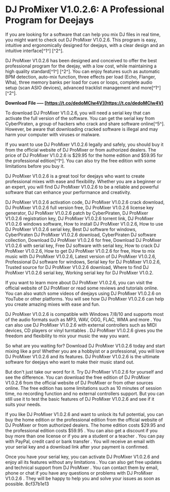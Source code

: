 
 
# DJ ProMixer V1.0.2.6: A Professional Program for Deejays
 
If you are looking for a software that can help you mix DJ files in real time, you might want to check out DJ ProMixer V1.0.2.6. This program is easy, intuitive and ergonomically designed for deejays, with a clear design and an intuitive interface[^1^] [^2^].
 
DJ ProMixer V1.0.2.6 has been designed and conceived to offer the best professional program for the deejay, with a low cost, while maintaining a high quality standard[^1^] [^2^]. You can enjoy features such as automatic BPM detection, auto-mix function, three effects per load (Echo, Flanger, Wha), three memory banks per load for cues or loops, complete audio setup (scan ASIO devices), advanced tracklist management and more[^1^] [^2^].
 
**Download File ––– [https://t.co/dedoMClw4V](https://t.co/dedoMClw4V)**


 
To download DJ ProMixer V1.0.2.6, you will need a serial key that can activate the full version of the software. You can get the serial key from CyberPiraten, a group of hackers who crack and share software online[^5^]. However, be aware that downloading cracked software is illegal and may harm your computer with viruses or malware.
 
If you want to use DJ ProMixer V1.0.2.6 legally and safely, you should buy it from the official website of DJ ProMixer or from authorized dealers. The price of DJ ProMixer V1.0.2.6 is $29.95 for the home edition and $59.95 for the professional edition[^1^]. You can also try the free edition with some limitations before you buy it.
 
DJ ProMixer V1.0.2.6 is a great tool for deejays who want to create professional mixes with ease and flexibility. Whether you are a beginner or an expert, you will find DJ ProMixer V1.0.2.6 to be a reliable and powerful software that can enhance your performance and creativity.
 
DJ ProMixer V1.0.2.6 activation code,  DJ ProMixer V1.0.2.6 crack download,  DJ ProMixer V1.0.2.6 full version free,  DJ ProMixer V1.0.2.6 license key generator,  DJ ProMixer V1.0.2.6 patch by CyberPiraten,  DJ ProMixer V1.0.2.6 registration key,  DJ ProMixer V1.0.2.6 torrent link,  DJ ProMixer V1.0.2.6 windows software,  How to install DJ ProMixer V1.0.2.6,  How to use DJ ProMixer V1.0.2.6 serial key,  Best DJ software for windows,  CyberPiraten DJ ProMixer V1.0.2.6 download,  CyberPiraten DJ software collection,  Download DJ ProMixer V1.0.2.6 for free,  Download DJ ProMixer V1.0.2.6 with serial key,  Free DJ software with serial key,  How to crack DJ ProMixer V1.0.2.6,  How to get DJ ProMixer V1.0.2.6 for free,  How to mix music with DJ ProMixer V1.0.2.6,  Latest version of DJ ProMixer V1.0.2.6,  Professional DJ software for windows,  Serial key for DJ ProMixer V1.0.2.6,  Trusted source for DJ ProMixer V1.0.2.6 download,  Where to find DJ ProMixer V1.0.2.6 serial key,  Working serial key for DJ ProMixer V1.0.2.
  
If you want to learn more about DJ ProMixer V1.0.2.6, you can visit the official website of DJ ProMixer or read some reviews and tutorials online. You can also watch some videos of deejays using DJ ProMixer V1.0.2.6 on YouTube or other platforms. You will see how DJ ProMixer V1.0.2.6 can help you create amazing mixes with ease and fun.
 
DJ ProMixer V1.0.2.6 is compatible with Windows 7/8/10 and supports most of the audio formats such as MP3, WAV, OGG, FLAC, WMA and more . You can also use DJ ProMixer V1.0.2.6 with external controllers such as MIDI devices, CD players or vinyl turntables . DJ ProMixer V1.0.2.6 gives you the freedom and flexibility to mix your music the way you want.
 
So what are you waiting for? Download DJ ProMixer V1.0.2.6 today and start mixing like a pro! Whether you are a hobbyist or a professional, you will love DJ ProMixer V1.0.2.6 and its features. DJ ProMixer V1.0.2.6 is the ultimate software for deejays who want to make their music stand out.
  
But don't just take our word for it. Try DJ ProMixer V1.0.2.6 for yourself and see the difference. You can download the free edition of DJ ProMixer V1.0.2.6 from the official website of DJ ProMixer or from other sources online. The free edition has some limitations such as 10 minutes of session time, no recording function and no external controllers support. But you can still use it to test the basic features of DJ ProMixer V1.0.2.6 and see if it suits your needs.
 
If you like DJ ProMixer V1.0.2.6 and want to unlock its full potential, you can buy the home edition or the professional edition from the official website of DJ ProMixer or from authorized dealers. The home edition costs $29.95 and the professional edition costs $59.95 . You can also get a discount if you buy more than one license or if you are a student or a teacher . You can pay with PayPal, credit card or bank transfer . You will receive an email with your serial key and a download link after your payment is confirmed.
 
Once you have your serial key, you can activate DJ ProMixer V1.0.2.6 and enjoy all its features without any limitations . You can also get free updates and technical support from DJ ProMixer . You can contact them by email, phone or chat if you have any questions or problems with DJ ProMixer V1.0.2.6 . They will be happy to help you and solve your issues as soon as possible.
 8cf37b1e13
 
